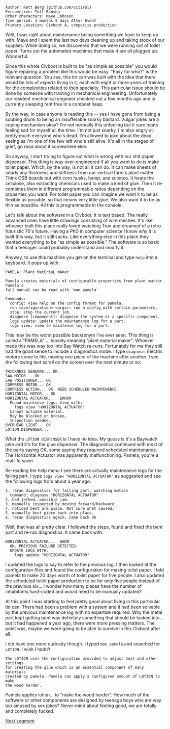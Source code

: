 ```
Author: Rett Berg (github.com/vitiral)
Perspective: Toll Bansha
Other characters: Maye Johnson
Time period: 3 months 2 days After Event
Primary Location: Civboot A, composite production
```

Well, I was right about maintenance being something we have to keep up with.
Maye and I spent the last two days cleaning up and taking stock of our
supplies. While doing so, we discovered that we were running out of toilet
paper. Turns out the automated machines that make it are all plugged up.
Wonderful.

Since this whole Civboot is built to be "as simple as possible" you would
figure repairing a problem like this would be easy. "Easy for who?" is the
relevant question. You see, this tin can was built with the idea that there
would be lots of _experts_ living in it, each with eight or more years of
training for the complexities related to their specialty. This particular issue
should be done by someone with training in mechanical engineering.
Unfortunately our resident mechanical engineer checked out a few months ago and
is currently sleeping rent free in a compost heap.

By the way, in case anyone is reading this -- yes I have gone from being a
sobbing drunk to being an insufferable snarky bastard. Vulgar jokes are a coping
mechanism okay? I'm not normally this unfeeling but it sure beats feeling sad
for myself all the time. I'm not just snarky, I'm also angry at pretty much
everyone who's dead. I'm allowed to joke about the dead, seeing as I'm one of
the few left who's still alive. It's all in the stages of grief, go read about
it somewhere else.

So anyway, I start trying to figure out what is wrong with our shit paper
dispenser. This thing is way over-engineered if all you want to do is make
toilet paper. Which, by the way, is not all it can do. It can make sheets of
nearly any thickness and stiffness from our vertical farm's plant matter. Think
OSB boards but with corn husks, hemp, and science. It heats the cellulose, also
extracting chemicals used to make a kind of glue. Then it re-combines them in
different programmable ratios depending on the properties you want. For toilet
paper you can imagine we want it to be as flexible as possible, so that means
very little glue. We also want it to be as thin as possible. All this is
programmable in the console.

Let's talk about the software in a Civboot. It is text based. The really
advanced ones have little drawings consisting of wire meshes. It's like whoever
built this place really loved watching Tron and dreamed of a retro-futuristic
70's future. Having a PhD in computer science I know _why_ it is built this
way, but it still sucks. Like everything else in this place they wanted
everything to be "as simple as possible." The software is so basic that a
teenager could probably understand and modify it.

Anyway, to use this machine you get on the terminal and type `help` into a
keyboard. It pops up with:

```
PAMELA: PlAnt MatEriaL mAker

Pamela creates materials of configurable properties from plant matter. Pamela's
full manual can be read with `man pamela`

Commands:
  config: view help on the config format for pamela.
  run <configuration> <args>: run a config with certain parameters.
  stop: stop the current job.
  diagnose [component]: diagnose the system or a specific component.
  logs update: update the maintenance log for a part.
  logs view: view te maintence log for a part.
```

This may be the worst possible backronym I've ever seen. This thing is called a
"PAMELA" ... loosely meaning "plant material maker". Whoever made this was way
too into Bay Watch re-runs. Fortunately for me they still had the good sense to
include a diagnostics mode. I type `diagnose`. Electric motors come to life,
moving one piece of the machine after another. I see the following text scroll
on the screen over the next minute or so:

```
THICKNESS SENSORS... OK
SAW MOTOR... OK
SAW POSITIONER... OK
COMPRESS MOTOR... OK
COMPRESS ACTION... OK, NEED SCHEDULED MAINTENENCE
HORIZONTAL MOTOR... OK
HORIZONTAL ACTUATOR...  ERROR
  Found maintence logs. View with:
    logs view "HORIZONTAL ACTUATOR"
  Cannot actuate material.
  May be blocked or broken.
  Inspection needed.
OVERHEAD LIGHT... OK
LOTION DISPENSER...
```

What the `LOTION DISPENSER` is I have no idea. My guess is it's a Baywatch joke
and it's for the glue dispenser. The diagnostics continued with most of the
parts saying OK, some saying they required scheduled maintenance. The
Horizontal Actuator was apparently malfunctioning. Pamela, you're a real life
saver.

Re-reading the help menu I see there are actually maintenance logs for the failing
part. I type `logs view "HORIZONTAL ACTUATOR"` as suggested and see the
following logs from about a year ago:

```
1. reran diagnostics for failing part, watching motion
  Command: diagnose "HORIZONTAL ACTUATOR"
2. bed jerked, possible jam.
3. manually inspected by moving forward/backward
4. noticed bent arm piece. Not sure what caused.
5. manually bent piece back into place.
6. reran diagnostics again, came back OK
```

Well, that was all pretty clear. I followed the steps, found and fixed
the bent part and re-ran diagnostics. It came back with:

```
HORIZONTAL ACTUATOR...  WARN
  OK. PREVIOUS FAILURE DETECTED.
  UPDATE LOGS WITH:
    logs update "HORIZONTAL ACTUATOR"
```

I updated the logs to say to refer to the previous log. I then looked at the
configuration files and found the configuration for making toilet paper.  I
told pamela to make 20 days worth of toilet paper for five people. I also
updated the scheduled toilet paper production to be for only five people
instead of the previous six... I wonder how many places have the number of
inhabitants hard-coded and would need to be manually updated?

At this point I was starting to feel pretty good about living in this
particular tin can. There had been a problem with a system and it had been
solvable by the previous maintenance log with no expertise required. Why the
metal part kept getting bent was definitely something that should be looked
into...  but it had happened a year ago, there were more pressing matters. The
point was, maybe we were going to be able to survive in this Civboot after all.

I did have one more curiosity though. I typed `man pamela` and searched for
`LOTION`. I wish I hadn't.

```
The LOTION uses the configuration provided to adjust heat and other settings
for creating the glue which is an essential component of many materials
created by pamela. Pamela can apply a configured amount of LOTION to make
the wood harder.
```

Pamela applies lotion... to "make the wood harder". How much of the software
or other components are designed by teenage boys who are way too amused by
sex jokes? Never-mind about feeling good, we are totally and completely fucked.

[Next segment](./healing3.md)
